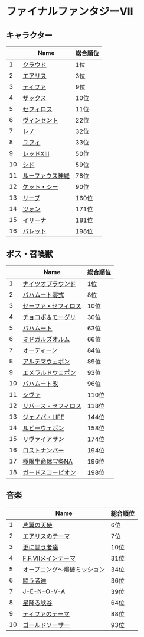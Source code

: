 # ファイナルファンタジーVII

## キャラクター
||Name|総合順位|
|-|-|-|
|1|[クラウド](https://www.google.co.jp/search?hl=jp&gl=JP&tbm=isch&q=%E3%82%AF%E3%83%A9%E3%82%A6%E3%83%89+%E3%83%95%E3%82%A1%E3%82%A4%E3%83%8A%E3%83%AB%E3%83%95%E3%82%A1%E3%83%B3%E3%82%BF%E3%82%B8%E3%83%BCVII)|1位|
|2|[エアリス](https://www.google.co.jp/search?hl=jp&gl=JP&tbm=isch&q=%E3%82%A8%E3%82%A2%E3%83%AA%E3%82%B9+%E3%83%95%E3%82%A1%E3%82%A4%E3%83%8A%E3%83%AB%E3%83%95%E3%82%A1%E3%83%B3%E3%82%BF%E3%82%B8%E3%83%BCVII)|3位|
|3|[ティファ](https://www.google.co.jp/search?hl=jp&gl=JP&tbm=isch&q=%E3%83%86%E3%82%A3%E3%83%95%E3%82%A1+%E3%83%95%E3%82%A1%E3%82%A4%E3%83%8A%E3%83%AB%E3%83%95%E3%82%A1%E3%83%B3%E3%82%BF%E3%82%B8%E3%83%BCVII)|9位|
|4|[ザックス](https://www.google.co.jp/search?hl=jp&gl=JP&tbm=isch&q=%E3%82%B6%E3%83%83%E3%82%AF%E3%82%B9+%E3%83%95%E3%82%A1%E3%82%A4%E3%83%8A%E3%83%AB%E3%83%95%E3%82%A1%E3%83%B3%E3%82%BF%E3%82%B8%E3%83%BCVII)|10位|
|5|[セフィロス](https://www.google.co.jp/search?hl=jp&gl=JP&tbm=isch&q=%E3%82%BB%E3%83%95%E3%82%A3%E3%83%AD%E3%82%B9+%E3%83%95%E3%82%A1%E3%82%A4%E3%83%8A%E3%83%AB%E3%83%95%E3%82%A1%E3%83%B3%E3%82%BF%E3%82%B8%E3%83%BCVII)|11位|
|6|[ヴィンセント](https://www.google.co.jp/search?hl=jp&gl=JP&tbm=isch&q=%E3%83%B4%E3%82%A3%E3%83%B3%E3%82%BB%E3%83%B3%E3%83%88+%E3%83%95%E3%82%A1%E3%82%A4%E3%83%8A%E3%83%AB%E3%83%95%E3%82%A1%E3%83%B3%E3%82%BF%E3%82%B8%E3%83%BCVII)|22位|
|7|[レノ](https://www.google.co.jp/search?hl=jp&gl=JP&tbm=isch&q=%E3%83%AC%E3%83%8E+%E3%83%95%E3%82%A1%E3%82%A4%E3%83%8A%E3%83%AB%E3%83%95%E3%82%A1%E3%83%B3%E3%82%BF%E3%82%B8%E3%83%BCVII)|32位|
|8|[ユフィ](https://www.google.co.jp/search?hl=jp&gl=JP&tbm=isch&q=%E3%83%A6%E3%83%95%E3%82%A3+%E3%83%95%E3%82%A1%E3%82%A4%E3%83%8A%E3%83%AB%E3%83%95%E3%82%A1%E3%83%B3%E3%82%BF%E3%82%B8%E3%83%BCVII)|33位|
|9|[レッドXIII](https://www.google.co.jp/search?hl=jp&gl=JP&tbm=isch&q=%E3%83%AC%E3%83%83%E3%83%89XIII+%E3%83%95%E3%82%A1%E3%82%A4%E3%83%8A%E3%83%AB%E3%83%95%E3%82%A1%E3%83%B3%E3%82%BF%E3%82%B8%E3%83%BCVII)|50位|
|10|[シド](https://www.google.co.jp/search?hl=jp&gl=JP&tbm=isch&q=%E3%82%B7%E3%83%89+%E3%83%95%E3%82%A1%E3%82%A4%E3%83%8A%E3%83%AB%E3%83%95%E3%82%A1%E3%83%B3%E3%82%BF%E3%82%B8%E3%83%BCVII)|59位|
|11|[ルーファウス神羅](https://www.google.co.jp/search?hl=jp&gl=JP&tbm=isch&q=%E3%83%AB%E3%83%BC%E3%83%95%E3%82%A1%E3%82%A6%E3%82%B9%E7%A5%9E%E7%BE%85+%E3%83%95%E3%82%A1%E3%82%A4%E3%83%8A%E3%83%AB%E3%83%95%E3%82%A1%E3%83%B3%E3%82%BF%E3%82%B8%E3%83%BCVII)|78位|
|12|[ケット・シー](https://www.google.co.jp/search?hl=jp&gl=JP&tbm=isch&q=%E3%82%B1%E3%83%83%E3%83%88%E3%83%BB%E3%82%B7%E3%83%BC+%E3%83%95%E3%82%A1%E3%82%A4%E3%83%8A%E3%83%AB%E3%83%95%E3%82%A1%E3%83%B3%E3%82%BF%E3%82%B8%E3%83%BCVII)|90位|
|13|[リーブ](https://www.google.co.jp/search?hl=jp&gl=JP&tbm=isch&q=%E3%83%AA%E3%83%BC%E3%83%96+%E3%83%95%E3%82%A1%E3%82%A4%E3%83%8A%E3%83%AB%E3%83%95%E3%82%A1%E3%83%B3%E3%82%BF%E3%82%B8%E3%83%BCVII)|160位|
|14|[ツォン](https://www.google.co.jp/search?hl=jp&gl=JP&tbm=isch&q=%E3%83%84%E3%82%A9%E3%83%B3+%E3%83%95%E3%82%A1%E3%82%A4%E3%83%8A%E3%83%AB%E3%83%95%E3%82%A1%E3%83%B3%E3%82%BF%E3%82%B8%E3%83%BCVII)|171位|
|15|[イリーナ](https://www.google.co.jp/search?hl=jp&gl=JP&tbm=isch&q=%E3%82%A4%E3%83%AA%E3%83%BC%E3%83%8A+%E3%83%95%E3%82%A1%E3%82%A4%E3%83%8A%E3%83%AB%E3%83%95%E3%82%A1%E3%83%B3%E3%82%BF%E3%82%B8%E3%83%BCVII)|181位|
|16|[バレット](https://www.google.co.jp/search?hl=jp&gl=JP&tbm=isch&q=%E3%83%90%E3%83%AC%E3%83%83%E3%83%88+%E3%83%95%E3%82%A1%E3%82%A4%E3%83%8A%E3%83%AB%E3%83%95%E3%82%A1%E3%83%B3%E3%82%BF%E3%82%B8%E3%83%BCVII)|198位|

## ボス・召喚獣
||Name|総合順位|
|-|-|-|
|1|[ナイツオブラウンド](https://www.google.co.jp/search?hl=jp&gl=JP&tbm=isch&q=%E3%83%8A%E3%82%A4%E3%83%84%E3%82%AA%E3%83%96%E3%83%A9%E3%82%A6%E3%83%B3%E3%83%89+%E3%83%95%E3%82%A1%E3%82%A4%E3%83%8A%E3%83%AB%E3%83%95%E3%82%A1%E3%83%B3%E3%82%BF%E3%82%B8%E3%83%BCVII)|1位|
|2|[バハムート零式](https://www.google.co.jp/search?hl=jp&gl=JP&tbm=isch&q=%E3%83%90%E3%83%8F%E3%83%A0%E3%83%BC%E3%83%88%E9%9B%B6%E5%BC%8F+%E3%83%95%E3%82%A1%E3%82%A4%E3%83%8A%E3%83%AB%E3%83%95%E3%82%A1%E3%83%B3%E3%82%BF%E3%82%B8%E3%83%BCVII)|8位|
|3|[セーファ・セフィロス](https://www.google.co.jp/search?hl=jp&gl=JP&tbm=isch&q=%E3%82%BB%E3%83%BC%E3%83%95%E3%82%A1%E3%83%BB%E3%82%BB%E3%83%95%E3%82%A3%E3%83%AD%E3%82%B9+%E3%83%95%E3%82%A1%E3%82%A4%E3%83%8A%E3%83%AB%E3%83%95%E3%82%A1%E3%83%B3%E3%82%BF%E3%82%B8%E3%83%BCVII)|10位|
|4|[チョコボ＆モーグリ](https://www.google.co.jp/search?hl=jp&gl=JP&tbm=isch&q=%E3%83%81%E3%83%A7%E3%82%B3%E3%83%9C%EF%BC%86%E3%83%A2%E3%83%BC%E3%82%B0%E3%83%AA+%E3%83%95%E3%82%A1%E3%82%A4%E3%83%8A%E3%83%AB%E3%83%95%E3%82%A1%E3%83%B3%E3%82%BF%E3%82%B8%E3%83%BCVII)|30位|
|5|[バハムート](https://www.google.co.jp/search?hl=jp&gl=JP&tbm=isch&q=%E3%83%90%E3%83%8F%E3%83%A0%E3%83%BC%E3%83%88+%E3%83%95%E3%82%A1%E3%82%A4%E3%83%8A%E3%83%AB%E3%83%95%E3%82%A1%E3%83%B3%E3%82%BF%E3%82%B8%E3%83%BCVII)|63位|
|6|[ミドガルズオルム](https://www.google.co.jp/search?hl=jp&gl=JP&tbm=isch&q=%E3%83%9F%E3%83%89%E3%82%AC%E3%83%AB%E3%82%BA%E3%82%AA%E3%83%AB%E3%83%A0+%E3%83%95%E3%82%A1%E3%82%A4%E3%83%8A%E3%83%AB%E3%83%95%E3%82%A1%E3%83%B3%E3%82%BF%E3%82%B8%E3%83%BCVII)|66位|
|7|[オーディーン](https://www.google.co.jp/search?hl=jp&gl=JP&tbm=isch&q=%E3%82%AA%E3%83%BC%E3%83%87%E3%82%A3%E3%83%BC%E3%83%B3+%E3%83%95%E3%82%A1%E3%82%A4%E3%83%8A%E3%83%AB%E3%83%95%E3%82%A1%E3%83%B3%E3%82%BF%E3%82%B8%E3%83%BCVII)|84位|
|8|[アルテマウェポン](https://www.google.co.jp/search?hl=jp&gl=JP&tbm=isch&q=%E3%82%A2%E3%83%AB%E3%83%86%E3%83%9E%E3%82%A6%E3%82%A7%E3%83%9D%E3%83%B3+%E3%83%95%E3%82%A1%E3%82%A4%E3%83%8A%E3%83%AB%E3%83%95%E3%82%A1%E3%83%B3%E3%82%BF%E3%82%B8%E3%83%BCVII)|89位|
|9|[エメラルドウェポン](https://www.google.co.jp/search?hl=jp&gl=JP&tbm=isch&q=%E3%82%A8%E3%83%A1%E3%83%A9%E3%83%AB%E3%83%89%E3%82%A6%E3%82%A7%E3%83%9D%E3%83%B3+%E3%83%95%E3%82%A1%E3%82%A4%E3%83%8A%E3%83%AB%E3%83%95%E3%82%A1%E3%83%B3%E3%82%BF%E3%82%B8%E3%83%BCVII)|93位|
|10|[バハムート改](https://www.google.co.jp/search?hl=jp&gl=JP&tbm=isch&q=%E3%83%90%E3%83%8F%E3%83%A0%E3%83%BC%E3%83%88%E6%94%B9+%E3%83%95%E3%82%A1%E3%82%A4%E3%83%8A%E3%83%AB%E3%83%95%E3%82%A1%E3%83%B3%E3%82%BF%E3%82%B8%E3%83%BCVII)|96位|
|11|[シヴァ](https://www.google.co.jp/search?hl=jp&gl=JP&tbm=isch&q=%E3%82%B7%E3%83%B4%E3%82%A1+%E3%83%95%E3%82%A1%E3%82%A4%E3%83%8A%E3%83%AB%E3%83%95%E3%82%A1%E3%83%B3%E3%82%BF%E3%82%B8%E3%83%BCVII)|110位|
|12|[リバース・セフィロス](https://www.google.co.jp/search?hl=jp&gl=JP&tbm=isch&q=%E3%83%AA%E3%83%90%E3%83%BC%E3%82%B9%E3%83%BB%E3%82%BB%E3%83%95%E3%82%A3%E3%83%AD%E3%82%B9+%E3%83%95%E3%82%A1%E3%82%A4%E3%83%8A%E3%83%AB%E3%83%95%E3%82%A1%E3%83%B3%E3%82%BF%E3%82%B8%E3%83%BCVII)|118位|
|13|[ジェノバ・LIFE](https://www.google.co.jp/search?hl=jp&gl=JP&tbm=isch&q=%E3%82%B8%E3%82%A7%E3%83%8E%E3%83%90%E3%83%BBLIFE+%E3%83%95%E3%82%A1%E3%82%A4%E3%83%8A%E3%83%AB%E3%83%95%E3%82%A1%E3%83%B3%E3%82%BF%E3%82%B8%E3%83%BCVII)|144位|
|14|[ルビーウェポン](https://www.google.co.jp/search?hl=jp&gl=JP&tbm=isch&q=%E3%83%AB%E3%83%93%E3%83%BC%E3%82%A6%E3%82%A7%E3%83%9D%E3%83%B3+%E3%83%95%E3%82%A1%E3%82%A4%E3%83%8A%E3%83%AB%E3%83%95%E3%82%A1%E3%83%B3%E3%82%BF%E3%82%B8%E3%83%BCVII)|158位|
|15|[リヴァイアサン](https://www.google.co.jp/search?hl=jp&gl=JP&tbm=isch&q=%E3%83%AA%E3%83%B4%E3%82%A1%E3%82%A4%E3%82%A2%E3%82%B5%E3%83%B3+%E3%83%95%E3%82%A1%E3%82%A4%E3%83%8A%E3%83%AB%E3%83%95%E3%82%A1%E3%83%B3%E3%82%BF%E3%82%B8%E3%83%BCVII)|174位|
|16|[ロストナンバー](https://www.google.co.jp/search?hl=jp&gl=JP&tbm=isch&q=%E3%83%AD%E3%82%B9%E3%83%88%E3%83%8A%E3%83%B3%E3%83%90%E3%83%BC+%E3%83%95%E3%82%A1%E3%82%A4%E3%83%8A%E3%83%AB%E3%83%95%E3%82%A1%E3%83%B3%E3%82%BF%E3%82%B8%E3%83%BCVII)|194位|
|17|[極限生命体宝条NA](https://www.google.co.jp/search?hl=jp&gl=JP&tbm=isch&q=%E6%A5%B5%E9%99%90%E7%94%9F%E5%91%BD%E4%BD%93%E5%AE%9D%E6%9D%A1NA+%E3%83%95%E3%82%A1%E3%82%A4%E3%83%8A%E3%83%AB%E3%83%95%E3%82%A1%E3%83%B3%E3%82%BF%E3%82%B8%E3%83%BCVII)|196位|
|18|[ガードスコーピオン](https://www.google.co.jp/search?hl=jp&gl=JP&tbm=isch&q=%E3%82%AC%E3%83%BC%E3%83%89%E3%82%B9%E3%82%B3%E3%83%BC%E3%83%94%E3%82%AA%E3%83%B3+%E3%83%95%E3%82%A1%E3%82%A4%E3%83%8A%E3%83%AB%E3%83%95%E3%82%A1%E3%83%B3%E3%82%BF%E3%82%B8%E3%83%BCVII)|198位|

## 音楽
||Name|総合順位|
|-|-|-|
|1|[片翼の天使](https://www.youtube.com/results?search_query=%E7%89%87%E7%BF%BC%E3%81%AE%E5%A4%A9%E4%BD%BF+%E3%83%95%E3%82%A1%E3%82%A4%E3%83%8A%E3%83%AB%E3%83%95%E3%82%A1%E3%83%B3%E3%82%BF%E3%82%B8%E3%83%BCVII)|6位|
|2|[エアリスのテーマ](https://www.youtube.com/results?search_query=%E3%82%A8%E3%82%A2%E3%83%AA%E3%82%B9%E3%81%AE%E3%83%86%E3%83%BC%E3%83%9E+%E3%83%95%E3%82%A1%E3%82%A4%E3%83%8A%E3%83%AB%E3%83%95%E3%82%A1%E3%83%B3%E3%82%BF%E3%82%B8%E3%83%BCVII)|7位|
|3|[更に闘う者達](https://www.youtube.com/results?search_query=%E6%9B%B4%E3%81%AB%E9%97%98%E3%81%86%E8%80%85%E9%81%94+%E3%83%95%E3%82%A1%E3%82%A4%E3%83%8A%E3%83%AB%E3%83%95%E3%82%A1%E3%83%B3%E3%82%BF%E3%82%B8%E3%83%BCVII)|10位|
|4|[F.F.VIIメインテーマ](https://www.youtube.com/results?search_query=F.F.VII%E3%83%A1%E3%82%A4%E3%83%B3%E3%83%86%E3%83%BC%E3%83%9E+%E3%83%95%E3%82%A1%E3%82%A4%E3%83%8A%E3%83%AB%E3%83%95%E3%82%A1%E3%83%B3%E3%82%BF%E3%82%B8%E3%83%BCVII)|31位|
|5|[オープニング～爆破ミッション](https://www.youtube.com/results?search_query=%E3%82%AA%E3%83%BC%E3%83%97%E3%83%8B%E3%83%B3%E3%82%B0%EF%BD%9E%E7%88%86%E7%A0%B4%E3%83%9F%E3%83%83%E3%82%B7%E3%83%A7%E3%83%B3+%E3%83%95%E3%82%A1%E3%82%A4%E3%83%8A%E3%83%AB%E3%83%95%E3%82%A1%E3%83%B3%E3%82%BF%E3%82%B8%E3%83%BCVII)|34位|
|6|[闘う者達](https://www.youtube.com/results?search_query=%E9%97%98%E3%81%86%E8%80%85%E9%81%94+%E3%83%95%E3%82%A1%E3%82%A4%E3%83%8A%E3%83%AB%E3%83%95%E3%82%A1%E3%83%B3%E3%82%BF%E3%82%B8%E3%83%BCVII)|36位|
|7|[J-E-N-O-V-A](https://www.youtube.com/results?search_query=J-E-N-O-V-A+%E3%83%95%E3%82%A1%E3%82%A4%E3%83%8A%E3%83%AB%E3%83%95%E3%82%A1%E3%83%B3%E3%82%BF%E3%82%B8%E3%83%BCVII)|39位|
|8|[星降る峡谷](https://www.youtube.com/results?search_query=%E6%98%9F%E9%99%8D%E3%82%8B%E5%B3%A1%E8%B0%B7+%E3%83%95%E3%82%A1%E3%82%A4%E3%83%8A%E3%83%AB%E3%83%95%E3%82%A1%E3%83%B3%E3%82%BF%E3%82%B8%E3%83%BCVII)|64位|
|9|[ティファのテーマ](https://www.youtube.com/results?search_query=%E3%83%86%E3%82%A3%E3%83%95%E3%82%A1%E3%81%AE%E3%83%86%E3%83%BC%E3%83%9E+%E3%83%95%E3%82%A1%E3%82%A4%E3%83%8A%E3%83%AB%E3%83%95%E3%82%A1%E3%83%B3%E3%82%BF%E3%82%B8%E3%83%BCVII)|88位|
|10|[ゴールドソーサー](https://www.youtube.com/results?search_query=%E3%82%B4%E3%83%BC%E3%83%AB%E3%83%89%E3%82%BD%E3%83%BC%E3%82%B5%E3%83%BC+%E3%83%95%E3%82%A1%E3%82%A4%E3%83%8A%E3%83%AB%E3%83%95%E3%82%A1%E3%83%B3%E3%82%BF%E3%82%B8%E3%83%BCVII)|93位|

